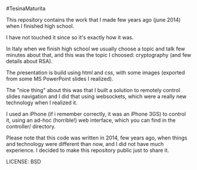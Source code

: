 #TesinaMaturita


This repository contains the work that I made few years ago (june 2014) when I finished high school.

I have not touched it since so it's exactly how it was.

In Italy when we finish high school we usually choose a topic and talk few minutes about that, and this was the topic I choosed: cryptography (and few details about RSA).

The presentation is build using html and css, with some images (exported from some MS PowerPoint slides I realized).

The "nice thing" about this was that I built a solution to remotely control slides navigation and I did that using websockets, which were a really new technology when I realized it.

I used an iPhone (if i remember correctly, it was an iPhone 3GS) to control it, using an ad-hoc (horrible!) web interface, which you can find in the controller/ directory.

Please note that this code was written in 2014, few years ago, when things and technology were different than now, and I did not have much experience. I decided to make this repository public just to share it.


LICENSE: BSD
